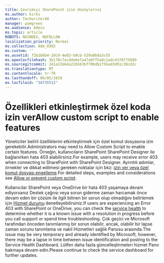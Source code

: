 ```yaml
---
title: Çevrimiçi SharePoint izin düzeylerini
ms.author: kirks
author: Techwriter40
manager: pamgreen
ms.audience: Admin
ms.topic: article
ROBOTS: NOINDEX, NOFOLLOW
localization_priority: Normal
ms.collection: Adm_O365
ms.custom: ''
ms.assetid: f2b1b6b4-10c9-4e83-b9cb-529a0b8a3c55
ms.openlocfilehash: 3b170c7acddebefa47a0ff5a0c1adc4376f75609
ms.sourcegitcommit: 241e21b6da226563bf70bdb1f5bad3d91c38cd2c
ms.translationtype: MT
ms.contentlocale: tr-TR
ms.lasthandoff: 06/05/2019
ms.locfileid: "34735512"
---
```

# <a name="allow-custom-script-to-enable-features"></a><span data-ttu-id="56777-102">Özellikleri etkinleştirmek özel koda izin ver</span><span class="sxs-lookup"><span data-stu-id="56777-102">Allow custom script to enable features</span></span>

<span data-ttu-id="56777-103">Yöneticiler belirli özelliklerini etkinleştirmek için özel komut dosyasına izin gerekebilir.</span><span class="sxs-lookup"><span data-stu-id="56777-103">Administrators may need to Allow Custom Script to enable certain features.</span></span> <span data-ttu-id="56777-104">Örneğin, kullanıcıların SharePoint SharePoint Designer ile bağlanırken hata 403 alabilirsiniz.</span><span class="sxs-lookup"><span data-stu-id="56777-104">For example, users may receive error 403 when connecting to SharePoint with SharePoint Designer.</span></span> <span data-ttu-id="56777-105">Ayrıntılı adımlar, örnekler ve dikkat edilmesi gereken noktalar için bkz: [izin ver veya özel komut dosyası engelleme](https://docs.microsoft.com/en-us/sharepoint/allow-or-prevent-custom-script).</span><span class="sxs-lookup"><span data-stu-id="56777-105">For detailed steps, examples and considerations see [Allow or prevent custom script](https://docs.microsoft.com/en-us/sharepoint/allow-or-prevent-custom-script).</span></span>

<span data-ttu-id="56777-106">Kullanıcılar SharePoint veya OneDrive bir hata 403 yaşamaya devam ediyorsanız Destek çağrısı veya sorun giderme zaman harcamak önce devam eden bir çözüm ile ilgili bilinen bir sorun olup olmadığını belirlemek için [Hizmet durumu](https://admin.microsoft.com/AdminPortal/Home#/servicehealth) denetleyebilirsiniz.</span><span class="sxs-lookup"><span data-stu-id="56777-106">If users are experiencing an Error 403 with SharePoint or OneDrive, you can check the [service health](https://admin.microsoft.com/AdminPortal/Home#/servicehealth)  to determine whether it is a known issue with a resolution in progress before you call support or spend time troubleshooting.</span></span> <span data-ttu-id="56777-107">Çok geçici ve Microsoft tarafından önceden tanımlanmış bir sorun olabilir, ancak, olabilir bir lapse zaman sorunu tanımlama ve nakil Hizmetleri sağlık Panosu arasında.</span><span class="sxs-lookup"><span data-stu-id="56777-107">The issue may be very temporary and already identified by Microsoft, however, there may be a lapse in time between issue identification and posting to the Service Health Dashboard.</span></span> <span data-ttu-id="56777-108">Lütfen daha fazla güncelleştirmeleri hizmet Pano bakmaya devam edin.</span><span class="sxs-lookup"><span data-stu-id="56777-108">Please continue to check the service dashboard for further updates.</span></span>

